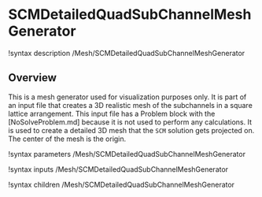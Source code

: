 # SCMDetailedQuadSubChannelMeshGenerator

!syntax description /Mesh/SCMDetailedQuadSubChannelMeshGenerator

## Overview

<!-- -->

This is a mesh generator used for visualization purposes only. It is part of an input file that creates
a 3D realistic mesh of the subchannels in a square lattice arrangement. This input file has a Problem block
with the [NoSolveProblem.md] because it is not used to perform any calculations. It is used to create a detailed 3D mesh that the `SCM` solution gets projected on. The center of the mesh is the origin.

!syntax parameters /Mesh/SCMDetailedQuadSubChannelMeshGenerator

!syntax inputs /Mesh/SCMDetailedQuadSubChannelMeshGenerator

!syntax children /Mesh/SCMDetailedQuadSubChannelMeshGenerator
